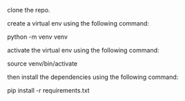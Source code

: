 clone the repo.

create a virtual env using the following command:

python -m venv venv

activate the virtual env using the following command:

source venv/bin/activate

then install the dependencies using the following command:

pip install -r requirements.txt